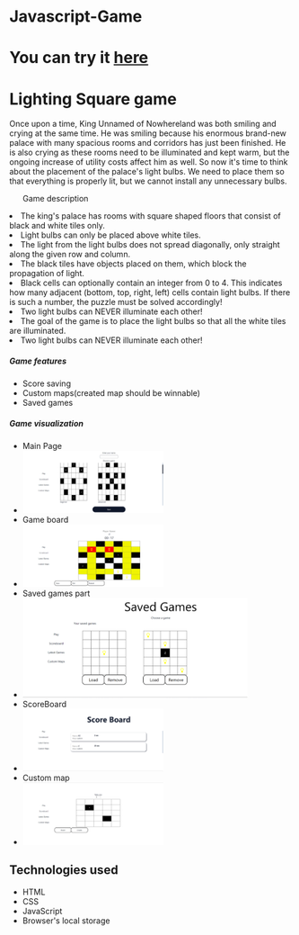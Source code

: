 # Javascript-Game
<h1> You can try it <a href="https://alidin000.github.io/index.html">here</a><h1>
<h1>Lighting Square game</h1>

<p>Once upon a time, King Unnamed of Nowhereland was both smiling and crying at the same time. He was smiling because his enormous brand-new palace with many spacious rooms and corridors has just been finished. He is also crying as these rooms need to be illuminated and kept warm, but the ongoing increase of utility costs affect him as well. So now it's time to think about the placement of the palace's light bulbs. We need to place them so that everything is properly lit, but we cannot install any unnecessary bulbs.</p>
<ul>Game description</ul>
  <li>The king's palace has rooms with square shaped floors that consist of black and white tiles only.</li>
  <li>Light bulbs can only be placed above white tiles.</li>
  <li>The light from the light bulbs does not spread diagonally, only straight along the given row and column.</li>
  <li>The black tiles have objects placed on them, which block the propagation of light.</li>
  <li>Black cells can optionally contain an integer from 0 to 4. This indicates how many adjacent (bottom, top, right, left) cells contain light bulbs. If there is such a number, the puzzle must be solved accordingly!</li>
  <li>Two light bulbs can NEVER illuminate each other!</li>
  <li>The goal of the game is to place the light bulbs so that all the white tiles are illuminated.</li>
  <li>Two light bulbs can NEVER illuminate each other!</li>
  
  <h5>Game features</h5>
  <ul>
     <li>Score saving</li>
     <li>Custom maps(created map should be winnable)</li>
     <li>Saved games</li>
  </ul>
  
  <h5>Game visualization</h5>
  <ul>
     <li>Main Page</li>
     <li><img width="250" src="/resources/mainPage.png" alt="Alt text" title="Optional title"></li>
     <li>Game board</li>
     <li><img width="250" src="/resources/gameVisuals.png" alt="Alt text" title="Optional title"></li>
     <li>Saved games part</li>
     <li><img width="400" src="/resources/savedGames.png" alt="Alt text" title="Optional title"></li>
     <li>ScoreBoard</li>
     <li><img width="250" src="/resources/scoreBoard.png" alt="Alt text" title="Optional title"></li>
     <li>Custom map </li>
     <li><img width="250" src="/resources/customMap.png" alt="Alt text" title="Optional title"></li>
  </ul>
  
<h2>Technologies  used</h2>
<ul>
  <li>HTML</li>
  <li>CSS</li>
  <li>JavaScript</li>
  <li>Browser's local storage</li>
</ul>

